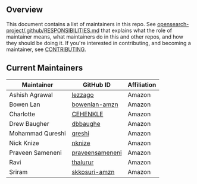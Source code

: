 ## Overview

This document contains a list of maintainers in this repo. See [opensearch-project/.github/RESPONSIBILITIES.md](https://github.com/opensearch-project/.github/blob/main/RESPONSIBILITIES.md#maintainer-responsibilities) that explains what the role of maintainer means, what maintainers do in this and other repos, and how they should be doing it. If you're interested in contributing, and becoming a maintainer, see [CONTRIBUTING](CONTRIBUTING.md).

## Current Maintainers

| Maintainer       | GitHub ID                                             | Affiliation |
| ---------------- | ----------------------------------------------------- | ----------- |
| Ashish Agrawal   | [lezzago](https://github.com/lezzago)                 | Amazon      |
| Bowen Lan        | [bowenlan-amzn](https://github.com/bowenlan-amzn)     | Amazon      |
| Charlotte        | [CEHENKLE](https://github.com/CEHENKLE)               | Amazon      |
| Drew Baugher     | [dbbaughe](https://github.com/dbbaughe)               | Amazon      |
| Mohammad Qureshi | [qreshi](https://github.com/qreshi)                   | Amazon      |
| Nick Knize       | [nknize](https://github.com/nknize)                   | Amazon      |
| Praveen Sameneni | [praveensameneni](https://github.com/praveensameneni) | Amazon      |
| Ravi             | [thalurur](https://github.com/thalurur)               | Amazon      |
| Sriram           | [skkosuri-amzn](https://github.com/skkosuri-amzn)     | Amazon      |
